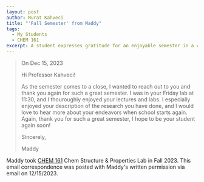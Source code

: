 ```yaml
---
layout: post
author: Murat Kahveci
title: "'Fall Semester' from Maddy"
tags: 
  - My Students
  - CHEM 161
excerpt: A student expresses gratitude for an enjoyable semester in a chemistry lab and lecture, appreciating the professor's teaching style and research descriptions.
---
```


> On Dec 15, 2023
>
> Hi Professor Kahveci! 
>
> As the semester comes to a close, I wanted to reach out to you and thank you again for such a great semester. I was in your Friday lab at 11:30, and I thouroughly enjoyed your lectures and labs. I especially enjoyed your description of the research you have done, and I would love to hear more about your endeavors when school starts again. Again, thank you for such a great semester, I hope to be your student again soon! 
>
> Sincerely, 
>
> Maddy 

Maddy took [CHEM 161](/nik) Chem Structure & Properties Lab in Fall 2023. This email correspondence was posted with Maddy's written permission via email on 12/15/2023. 